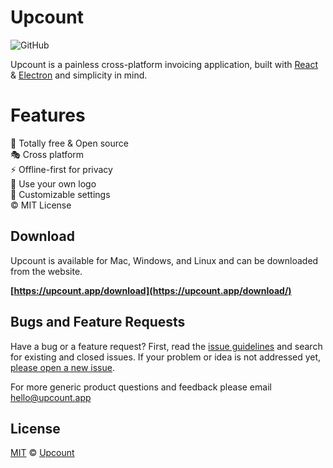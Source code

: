 # Upcount

![GitHub](https://img.shields.io/github/license/madisvain/upcount)

Upcount is a painless cross-platform invoicing application, built with [React](https://reactjs.org/) & [Electron](https://electronjs.org/) and simplicity in mind.

# Features
🎯 Totally free & Open source  
🎭 Cross platform  
⚡️ Offline-first for privacy  
👾 Use your own logo  
🔧 Customizable settings  
©️ MIT License

## Download

Upcount is available for Mac, Windows, and Linux and can be downloaded from the website.

**[https://upcount.app/download](https://upcount.app/download/)**

## Bugs and Feature Requests

Have a bug or a feature request? First, read the [issue guidelines](CONTRIBUTING.md#using-the-issue-tracker) and search for existing and closed issues. If your problem or idea is not addressed yet, [please open a new issue](/issues).

For more generic product questions and feedback please email [hello@upcount.app](mailto:hello@upcount.app)

## License

[MIT](LICENSE) &copy; [Upcount](https://upcount.app)
